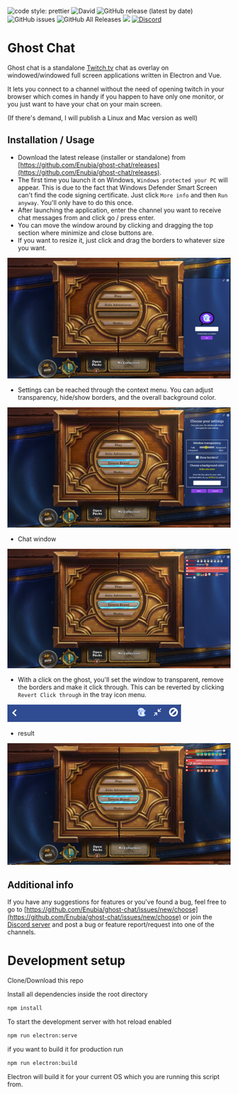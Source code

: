 ![code style: prettier](https://img.shields.io/badge/code_style-prettier-ff69b4.svg?style=flat-square)
![David](https://img.shields.io/david/enubia/ghost-chat)
![GitHub release (latest by date)](https://img.shields.io/github/v/release/enubia/ghost-chat)
![GitHub issues](https://img.shields.io/github/issues/enubia/ghost-chat)
![GitHub All Releases](https://img.shields.io/github/downloads/enubia/ghost-chat/total?color=brightgreen)
[![](https://img.shields.io/badge/Twitch-twitch.tv/enubia1-blue)](https://www.twitch.tv/enubia1)
[![Discord](https://img.shields.io/discord/735726454498787338.svg?label=&logo=discord&logoColor=ffffff&color=7389D8&labelColor=6A7EC2)](https://discord.gg/V83zRha)

# Ghost Chat

Ghost chat is a standalone [Twitch.tv](https://www.twitch.tv) chat as overlay on windowed/windowed full screen applications written in Electron and Vue.

It lets you connect to a channel without the need of opening twitch in your browser which comes in handy if you happen to have only one monitor,
or you just want to have your chat on your main screen.

(If there's demand, I will publish a Linux and Mac version as well)

## Installation / Usage

- Download the latest release (installer or standalone) from [https://github.com/Enubia/ghost-chat/releases](https://github.com/Enubia/ghost-chat/releases).
- The first time you launch it on Windows, `Windows protected your PC` will appear. This is due to the fact that Windows Defender Smart Screen can't find the code signing certificate. Just click `More info` and then `Run anyway`. You'll only have to do this once.
- After launching the application, enter the channel you want to receive chat messages from and click go / press enter.
- You can move the window around by clicking and dragging the top section where minimize and close buttons are.
- If you want to resize it, just click and drag the borders to whatever size you want.

![png](images/index.png)

- Settings can be reached through the context menu. You can adjust transparency, hide/show borders, and the overall background color.

![png](images/settings.png)

- Chat window

![png](images/chatShowcase.png)

- With a click on the ghost, you'll set the window to transparent, remove the borders and make it click through. This can be reverted by clicking `Revert Click through` in the tray icon menu.

![png](images/ghostbutton.png)

- result

![png](images/transparentShowcase.png)

## Additional info

If you have any suggestions for features or you've found a bug, feel free to go to [https://github.com/Enubia/ghost-chat/issues/new/choose](https://github.com/Enubia/ghost-chat/issues/new/choose) or join the [Discord server](https://discord.gg/V83zRha) and post a bug or feature report/request into one of the channels.

# Development setup

Clone/Download this repo

Install all dependencies inside the root directory

```bash
npm install
```

To start the development server with hot reload enabled

```bash
npm run electron:serve
```

if you want to build it for production run

```bash
npm run electron:build
```

Electron will build it for your current OS which you are running this script from.
